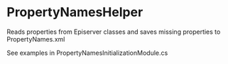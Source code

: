 # PropertyNamesHelper
Reads properties from Episerver classes and saves missing properties to PropertyNames.xml

See examples in PropertyNamesInitializationModule.cs